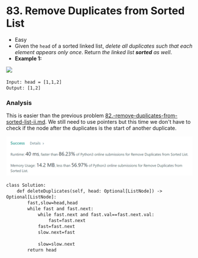# 83. Remove Duplicates from Sorted List

* Easy
* Given the `head` of a sorted linked list, _delete all duplicates such that each element appears only once_. Return _the linked list **sorted** as well_.
* **Example 1:**

![](https://assets.leetcode.com/uploads/2021/01/04/list1.jpg)

```
Input: head = [1,1,2]
Output: [1,2]
```



### Analysis&#x20;

This is easier than the previous problem [82.-remove-duplicates-from-sorted-list-ii.md](82.-remove-duplicates-from-sorted-list-ii.md "mention"). We still need to use pointers but this time we don't have to check if the node after the duplicates is the start of another duplicate.&#x20;

![](<../../.gitbook/assets/image (11) (1) (1).png>)

```
class Solution:
    def deleteDuplicates(self, head: Optional[ListNode]) -> Optional[ListNode]:
        fast,slow=head,head
        while fast and fast.next:
            while fast.next and fast.val==fast.next.val:
                fast=fast.next
            fast=fast.next
            slow.next=fast
            
            slow=slow.next
        return head
```
